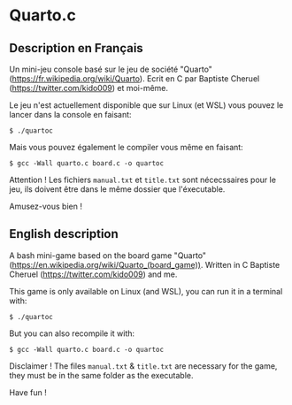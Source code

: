 # Quarto.c
## Description en Français
Un mini-jeu console basé sur le jeu de société "Quarto" (https://fr.wikipedia.org/wiki/Quarto). 
Ecrit en C par Baptiste Cheruel (https://twitter.com/kido009) et moi-même.

Le jeu n'est actuellement disponible que sur Linux (et WSL) vous pouvez le lancer dans la console en faisant:

`$ ./quartoc`


Mais vous pouvez également le compiler vous même en faisant:

`$ gcc -Wall quarto.c board.c -o quartoc`


Attention ! Les fichiers `manual.txt` et `title.txt` sont nécecssaires pour le jeu, ils doivent être dans le même dossier que l'éxecutable.

Amusez-vous bien !





## English description
A bash mini-game based on the board game "Quarto" (https://en.wikipedia.org/wiki/Quarto_(board_game)). 
Written in C Baptiste Cheruel (https://twitter.com/kido009) and me.

This game is only available on Linux (and WSL), you can run it in a terminal with:

`$ ./quartoc`


But you can also recompile it with:

`$ gcc -Wall quarto.c board.c -o quartoc`


Disclaimer ! The files `manual.txt` & `title.txt` are necessary for the game, they must be in the same folder as the executable.

Have fun !
